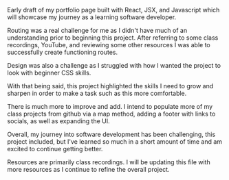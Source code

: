 Early draft of my portfolio page built with React, JSX, and Javascript which will showcase my journey as a learning software developer.

Routing was a real challenge for me as I didn't have much of an understanding prior to beginning this project. After referring to some class recordings, YouTube, and reviewing some other resources I was able to successfully create functioning routes.

Design was also a challenge as I struggled with how I wanted the project to look with beginner CSS skills.

With that being said, this project highlighted the skills I need to grow and sharpen in order to make a task such as this more comfortable.

There is much more to improve and add. I intend to populate more of my class projects from github via a map method, adding a footer with links to socials, as well as expanding the UI.

Overall, my journey into software development has been challenging, this project included, but I've learned so much in a short amount of time and am excited to continue getting better. 

Resources are primarily class recordings. I will be updating this file with more resources as I continue to refine the overall project.
